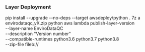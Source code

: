 ### Layer Deployment
pip install --upgrade --no-deps --target awsdeploy\python .
7z a envirodataqc_vX.zip python
aws lambda publish-layer-version \
    --layer-name EnviroDataQC \
    --description "Version number" \
    --compatible-runtimes python3.6 python3.7 python3.8 \
    --zip-file fileb://<filename>